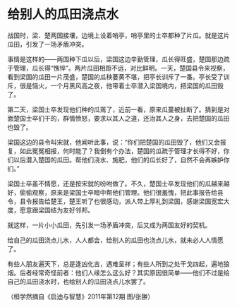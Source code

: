 # 给别人的瓜田浇点水

战国时，梁、楚两国接壤，边境上设着哨亭，哨亭里的士卒都种了片瓜。就是这片瓜田，引发了一场矛盾冲突。 

事情是这样的——两国种下瓜以后，梁国这边辛勤管理，瓜长得旺盛，楚国那边疏于管理，瓜长得“憔悴”。两片瓜田相距不远，对比鲜明。一天，楚国县令来视察，看到梁国的瓜田一片茂盛，楚国的瓜秧萎黄不堪，把亭长训斥了一番。亭长受了训斥，很是恼火，一个月黑风高之夜，他带着士卒潜入梁国境内，把梁国的瓜田毁了。 

第二天，梁国士卒发现他们种的瓜蔫了，近前一看，原来瓜蔓被扯断了。猜到是对面楚国士卒们干的，群情愤怒，要求以其人之道，还治其人之身，去把楚国的瓜田也毁了。 

梁国这边的县令叫宋就，他闻听此事，说：“你们把楚国的瓜田毁了，他们又会报复，如此冤冤相报，何时能了？我倒有个办法，楚国的瓜疏于管理才长得不好，你们以后潜入楚国的瓜田。帮他们浇水、施肥，他们的瓜长好了，自然不会再嫉妒你们。” 

梁国士卒虽不情愿，还是按宋就的吩咐做了。不久，楚国士卒发现他们的瓜越来越好，偷偷观察，原来是梁国士卒暗中帮他们管理。他们很羞愧，把此事报告给县令，县令报告给楚王，楚王听了也很感动，派人带上厚礼到梁国，感谢梁国宽宏大度，愿意跟梁国结为友好邻邦。 

就这样，一片小小瓜田，先引发一场矛盾冲突，后又成为两国友好的契机。 

给自己的瓜田浇点儿水，人人都会，给别人的瓜田也浇点儿水，就未必人人情愿了。 

有些人朋友遍天下，总是逢凶化吉，遇难呈祥；有些人所到之处干戈四起，遍地狼烟。后者经常奇怪前者：他们人缘怎么这么好？其实原因很简单——他们不过是给自己的瓜田浇水时，也给别人的瓜田浇点儿水罢了。 

（桓学然摘自《启迪与智慧》2011年第12期 图/张翀）